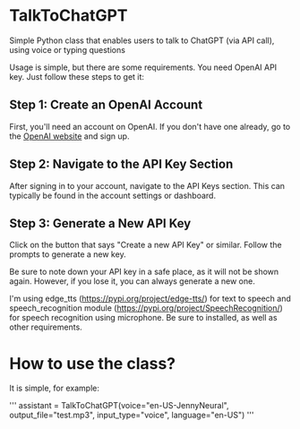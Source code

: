 # TalkToChatGPT
Simple Python class that enables users to talk to ChatGPT (via API call), using voice or typing questions

Usage is simple, but there are some requirements. You need OpenAI API key. Just follow these steps to get it:

## Step 1: Create an OpenAI Account

First, you'll need an account on OpenAI. If you don't have one already, go to the [OpenAI website](https://beta.openai.com/signup/) and sign up.

## Step 2: Navigate to the API Key Section

After signing in to your account, navigate to the API Keys section. This can typically be found in the account settings or dashboard.

## Step 3: Generate a New API Key

Click on the button that says "Create a new API Key" or similar. Follow the prompts to generate a new key. 

Be sure to note down your API key in a safe place, as it will not be shown again. However, if you lose it, you can always generate a new one.

I'm using edge_tts (https://pypi.org/project/edge-tts/) for text to speech and speech_recognition module (https://pypi.org/project/SpeechRecognition/) for speech recognition using microphone. Be sure to installed, as well as other requirements.

# How to use the class?

It is simple, for example:

'''
assistant = TalkToChatGPT(voice="en-US-JennyNeural", output_file="test.mp3", input_type="voice", language="en-US")
'''

